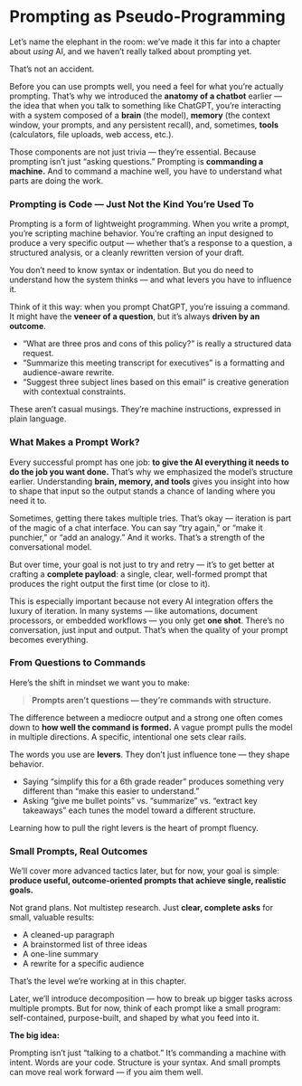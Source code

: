# Prompting as Pseudo-Programming

Let’s name the elephant in the room: we’ve made it this far into a chapter about *using* AI, and we haven’t really talked about prompting yet.

That’s not an accident.

Before you can use prompts well, you need a feel for what you’re actually prompting. That’s why we introduced the **anatomy of a chatbot** earlier — the idea that when you talk to something like ChatGPT, you’re interacting with a system composed of a **brain** (the model), **memory** (the context window, your prompts, and any persistent recall), and, sometimes, **tools** (calculators, file uploads, web access, etc.).

Those components are not just trivia — they’re essential. Because prompting isn’t just “asking questions.” Prompting is **commanding a machine.** And to command a machine well, you have to understand what parts are doing the work.

### Prompting is Code — Just Not the Kind You’re Used To

Prompting is a form of lightweight programming. When you write a prompt, you’re scripting machine behavior. You’re crafting an input designed to produce a very specific output — whether that’s a response to a question, a structured analysis, or a cleanly rewritten version of your draft.

You don’t need to know syntax or indentation. But you do need to understand how the system thinks — and what levers you have to influence it.

Think of it this way: when you prompt ChatGPT, you’re issuing a command. It might have the **veneer of a question**, but it’s always **driven by an outcome**.

* “What are three pros and cons of this policy?” is really a structured data request.
* “Summarize this meeting transcript for executives” is a formatting and audience-aware rewrite.
* “Suggest three subject lines based on this email” is creative generation with contextual constraints.

These aren’t casual musings. They’re machine instructions, expressed in plain language.

### What Makes a Prompt Work?

Every successful prompt has one job: **to give the AI everything it needs to do the job you want done.** That’s why we emphasized the model’s structure earlier. Understanding **brain, memory, and tools** gives you insight into how to shape that input so the output stands a chance of landing where you need it to.

Sometimes, getting there takes multiple tries. That’s okay — iteration is part of the magic of a chat interface. You can say “try again,” or “make it punchier,” or “add an analogy.” And it works. That’s a strength of the conversational model.

But over time, your goal is not just to try and retry — it’s to get better at crafting a **complete payload**: a single, clear, well-formed prompt that produces the right output the first time (or close to it).

This is especially important because not every AI integration offers the luxury of iteration. In many systems — like automations, document processors, or embedded workflows — you only get **one shot**. There’s no conversation, just input and output. That’s when the quality of your prompt becomes everything.

### From Questions to Commands

Here’s the shift in mindset we want you to make:

> **Prompts aren’t questions — they’re commands with structure.**

The difference between a mediocre output and a strong one often comes down to **how well the command is formed.** A vague prompt pulls the model in multiple directions. A specific, intentional one sets clear rails.

The words you use are **levers**. They don’t just influence tone — they shape behavior.

* Saying “simplify this for a 6th grade reader” produces something very different than “make this easier to understand.”
* Asking “give me bullet points” vs. “summarize” vs. “extract key takeaways” each tunes the model toward a different structure.

Learning how to pull the right levers is the heart of prompt fluency.

### Small Prompts, Real Outcomes

We’ll cover more advanced tactics later, but for now, your goal is simple: **produce useful, outcome-oriented prompts that achieve single, realistic goals.**

Not grand plans. Not multistep research. Just **clear, complete asks** for small, valuable results:

* A cleaned-up paragraph
* A brainstormed list of three ideas
* A one-line summary
* A rewrite for a specific audience

That’s the level we’re working at in this chapter.

Later, we’ll introduce decomposition — how to break up bigger tasks across multiple prompts. But for now, think of each prompt like a small program: self-contained, purpose-built, and shaped by what you feed into it.

**The big idea:**

Prompting isn’t just “talking to a chatbot.”
It’s commanding a machine with intent.
Words are your code. Structure is your syntax.
And small prompts can move real work forward — if you aim them well.
